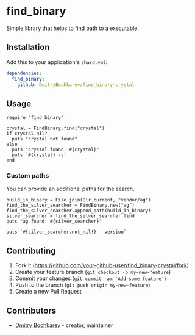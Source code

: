 # find_binary

Simple library that helps to find path to a executable.

## Installation

Add this to your application's `shard.yml`:

```yaml
dependencies:
  find_binary:
    github: DmitryBochkarev/find_binary-crystal
```

## Usage

```crystal
require "find_binary"

crystal = FindBinary.find("crystal")
if crystal.nil?
  puts "crystal not found"
else
  puts "crystal found: #{crystal}"
  puts `#{crystal} -v`
end
```

### Custom paths

You can provide an additional paths for the search.

```crystal
build_in_binary = File.join(Dir.current, "vendor/ag")
find_the_silver_searcher = FindBinary.new("ag")
find_the_silver_searcher.append_path(build_in_binary)
silver_searcher = find_the_silver_searcher.find
puts "ag found: #{silver_searcher}"

puts `#{silver_searcher.not_nil!} --version`
```

## Contributing

1. Fork it (<https://github.com/your-github-user/find_binary-crystal/fork>)
2. Create your feature branch (`git checkout -b my-new-feature`)
3. Commit your changes (`git commit -am 'Add some feature'`)
4. Push to the branch (`git push origin my-new-feature`)
5. Create a new Pull Request

## Contributors

- [Dmitry Bochkarev](https://github.com/DmitryBochkarev) - creator, maintainer
